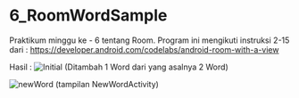 # 6_RoomWordSample

Praktikum minggu ke - 6 tentang Room. Program ini mengikuti instruksi 2-15 dari : https://developer.android.com/codelabs/android-room-with-a-view


Hasil : 
![Initial](https://user-images.githubusercontent.com/54460781/115507202-065d9800-a2a6-11eb-96f2-3861651f5699.png)
(Ditambah 1 Word dari yang asalnya 2 Word)


![newWord](https://user-images.githubusercontent.com/54460781/115507354-34db7300-a2a6-11eb-9556-0cad83cc1e4f.png)
(tampilan NewWordActivity)
